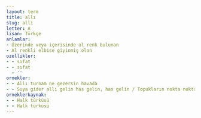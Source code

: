```yaml
---
layout: term
title: allı
slug: alli
letter: A
lisan: Türkçe
anlamlar:
- Üzerinde veya içerisinde al renk bulunan
- Al renkli elbise giyinmiş olan
ozellikler:
- - sıfat
- - sıfat
  - ''
ornekler:
- - Allı turnam ne gezersin havada
- - Suya gider allı gelin has gelin, has gelin / Topukların nokta nokta bas gelin, bas gelin, bas gelin amman
orneklerkaynak:
- - Halk türküsü
- - Halk türküsü
---
```

